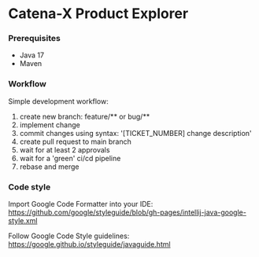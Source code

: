 # Catena-X Product Explorer #


### Prerequisites ###

* Java 17
* Maven

### Workflow ###

Simple development workflow:

1) create new branch: feature/** or bug/**
2) implement change
3) commit changes using syntax: '[TICKET_NUMBER] change description'
4) create pull request to main branch
5) wait for at least 2 approvals
6) wait for a 'green' ci/cd pipeline
7) rebase and merge

### Code style ###

Import Google Code Formatter into your IDE:
https://github.com/google/styleguide/blob/gh-pages/intellij-java-google-style.xml

Follow Google Code Style guidelines:
https://google.github.io/styleguide/javaguide.html